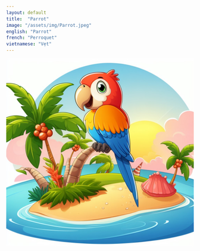 ```yaml
---
layout: default
title:  "Parrot"
image: "/assets/img/Parrot.jpeg"
english: "Parrot"
french: "Perroquet"
vietnamese: "Vẹt"
---
```


![Parrot](/assets/img/Parrot.jpeg)